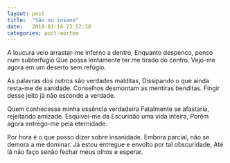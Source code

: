 ```yaml
---
layout: post
title:  "São ou insano"
date:   2018-01-14 23:52:38
categories: post-mortem
---
```


A loucura veio arrastar-me inferno a dentro,
Enquanto despenco, penso num subterfúgio
Que possa lentamente ter me tirado do centro.
Vejo-me agora em um deserto sem refúgio.

As palavras dos outros são verdades malditas,
Dissipando o que ainda resta-me de sanidade.
Conselhos desmontam as mentiras benditas.
Fingir desse jeito já não esconde a verdade.

Quem conhecesse minha essência verdadeira
Fatalmente se afastaria, rejeitando amizade.
Esquivei-me da Escuridão uma vida inteira,
Porém agora entrego-me pela eternidade.

Por hora é o que posso dizer sobre insanidade.
Embora parcial, não se demora a me dominar.
Já estou entregue e envolto por tal obscuridade,
Até lá não faço senão fechar meus olhos e esperar.
